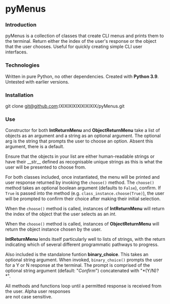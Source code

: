 # pyMenus

### Introduction
pyMenus is a collection of classes that create CLI menus and prints them to the terminal.
Return either the index of the user's response or the object that the user chooses.
Useful for quickly creating simple CLI user interfaces.

### Technologies
Written in pure Python, no other dependencies. Created with **Python 3.9**. Untested with earlier versions.

### Installation
git clone git@github.com:IXIXIXIXIXIXIXIXIX/pyMenus.git

### Use
Constructor for both **IntReturnMenu** and **ObjectReturnMenu** take a list of objects as an argument and a 
string as an optional argument. The optional arg is the string that prompts the user to choose an 
option. Absent this argument, there is a default.

Ensure that the objects in your list are either human-readable strings or have their \_\_str\_\_ 
defined as recognisable unique strings as this is what the user will be presented to choose from.

For both classes included, once instantiated, the menu will be printed and user response returned 
by invoking the `choose()` method. The `choose()` method takes an optional boolean argument (defaults
to `False`), confirm. If `True` is passed into the method (e.g. `class_instance.choose(True)`), the
user will be prompted to confirm their choice after making their initial selection.

When the `choose()` method is called, instances of **IntReturnMenu** will return the index of the object 
that the user selects as an *int*.

When the `choose()` method is called, instances of **ObjectReturnMenu** will return the object instance 
chosen by the user.

**IntReturnMenu** lends itself particularly well to lists of strings, with the return indicating which 
of several different programmatic pathways to progress.

Also included is the standalone funtion **binary_choice**. This takes an optional string argument.
When invoked, `binary_choice()` prompts the user for a Y or N response at the terminal. The prompt is 
comprised of the optional string argument (default: "*Confirm*") concatenated with "*(Y/N)? *".

All methods and functions loop until a permitted response is received from the user. Alpha user responses  
are not case sensitive.
